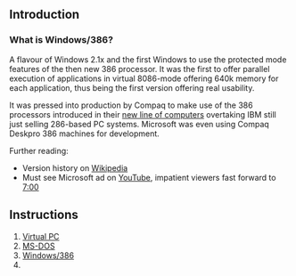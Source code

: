 ## Introduction

### What is Windows/386?

A flavour of Windows 2.1x and the first Windows to use the protected mode features of the then new 386 processor. It was the first to offer parallel execution of applications in virtual 8086-mode offering 640k memory for each application, thus being the first version offering real usability.

It was pressed into production by Compaq to make use of the 386 processors introduced in their [new line of computers](https://dfarq.homeip.net/compaq-deskpro-386/) overtaking IBM still just selling 286-based PC systems. Microsoft was even using Compaq Deskpro 386 machines for development.

Further reading:
* Version history on [Wikipedia](https://en.wikipedia.org/wiki/Windows_2.1x)
* Must see Microsoft ad on [YouTube](https://www.youtube.com/watch?v=noEHHB6rnMI), impatient viewers fast forward to [7:00](https://youtu.be/noEHHB6rnMI?si=xcVOERWUil3VQsEx&t=420)

## Instructions

1. [Virtual PC](https://github.com/retro-speccy/Windows386-playground/setup-virtual-pc.md)
2. [MS-DOS](https://github.com/retro-speccy/Windows386-playground/msdos330-setup.md)
3. [Windows/386](https://github.com/retro-speccy/Windows386-playground/win211386-setup.md)
4.